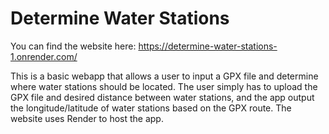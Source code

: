 # Determine Water Stations
You can find the website here: https://determine-water-stations-1.onrender.com/

This is a basic webapp that allows a user to input a GPX file and determine where water stations should be located. The user simply has to upload the GPX file and desired distance between water stations, and the app output the longitude/latitude of water stations based on the GPX route. The website uses Render to host the app.
